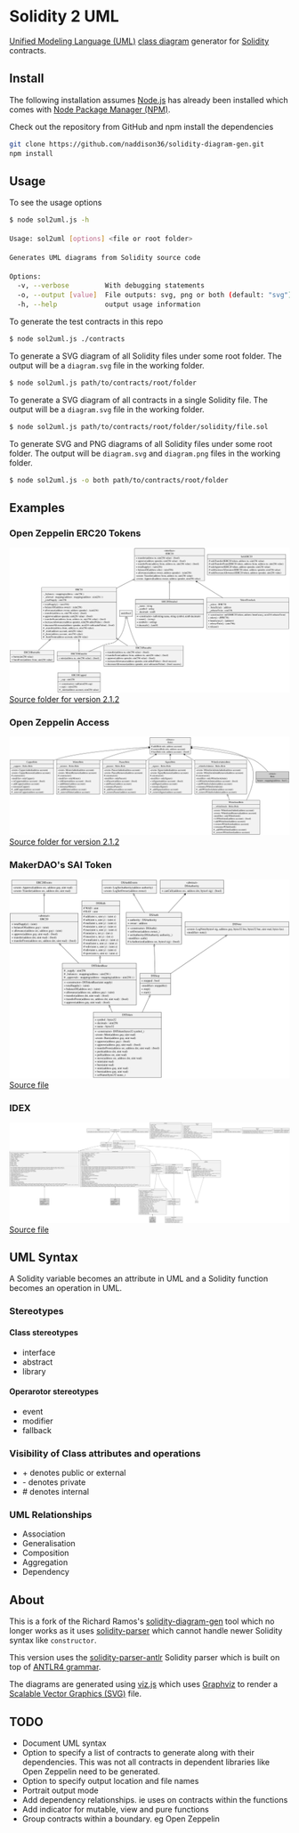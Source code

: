 # Solidity 2 UML
[Unified Modeling Language (UML)](https://en.wikipedia.org/wiki/Unified_Modeling_Language) [class diagram](https://en.wikipedia.org/wiki/Class_diagram) generator for [Solidity](https://solidity.readthedocs.io/) contracts.

## Install

The following installation assumes [Node.js](https://nodejs.org/en/download/) has already been installed which comes with [Node Package Manager (NPM)](https://www.npmjs.com/).

Check out the repository from GitHub and npm install the dependencies
```Bash
git clone https://github.com/naddison36/solidity-diagram-gen.git
npm install
```

## Usage

To see the usage options
```Bash
$ node sol2uml.js -h

Usage: sol2uml [options] <file or root folder>

Generates UML diagrams from Solidity source code

Options:
  -v, --verbose         With debugging statements
  -o, --output [value]  File outputs: svg, png or both (default: "svg")
  -h, --help            output usage information

```

To generate the test contracts in this repo
```Bash
$ node sol2uml.js ./contracts
```

To generate a SVG diagram of all Solidity files under some root folder. The output will be a `diagram.svg` file in the working folder.
```Bash
$ node sol2uml.js path/to/contracts/root/folder
```

To generate a SVG diagram of all contracts in a single Solidity file. The output will be a `diagram.svg` file in the working folder.
```Bash
$ node sol2uml.js path/to/contracts/root/folder/solidity/file.sol
```

To generate SVG and PNG diagrams of all Solidity files under some root folder.  The output will be `diagram.svg` and `diagram.png` files in the working folder.
```Bash
$ node sol2uml.js -o both path/to/contracts/root/folder
```

## Examples

### Open Zeppelin ERC20 Tokens
![Open Zeppelin ERC20](./examples/OpenZeppelinERC20.svg)
[Source folder for version 2.1.2](https://github.com/OpenZeppelin/openzeppelin-solidity/tree/v2.1.2/contracts/token/ERC20)

### Open Zeppelin Access
![Open Zeppelin ERC20](./examples/OpenZeppelinAccess.svg)
[Source folder for version 2.1.2](https://github.com/OpenZeppelin/openzeppelin-solidity/tree/v2.1.2/contracts/access)

### MakerDAO's SAI Token
![dappsys DSToken](./examples/dappsysDSToken.svg)
[Source file](https://github.com/bokkypoobah/MakerDAOSaiContractAudit/blob/master/audit/deployed-contracts/DSTokenSai-0x89d24A6b4CcB1B6fAA2625fE562bDD9a23260359.sol)

### IDEX
![IDEX](./examples/IDEX.svg)
[Source file](https://github.com/AuroraDAO/idex)

## UML Syntax

A Solidity variable becomes an attribute in UML and a Solidity function becomes an operation in UML.

### Stereotypes

#### Class stereotypes
* interface
* abstract
* library

#### Operarotor stereotypes

* event
* modifier
* fallback

### Visibility of Class attributes and operations
* \+ denotes public or external
* \- denotes private
* \# denotes internal

### UML Relationships
* Association
* Generalisation
* Composition
* Aggregation
* Dependency

## About

This is a fork of the Richard Ramos's [solidity-diagram-gen](https://github.com/richard-ramos/solidity-diagram-gen) tool which no longer works as it uses [solidity-parser](https://www.npmjs.com/package/solidity-parser/v/0.4.0) which cannot handle newer Solidity syntax like `constructor`.

This version uses the [solidity-parser-antlr](https://github.com/federicobond/solidity-parser-antlr) Solidity parser which is built on top of [ANTLR4 grammar](https://github.com/solidityj/solidity-antlr4).

The diagrams are generated using [viz.js](https://github.com/mdaines/viz.js/) which uses [Graphviz](http://www.graphviz.org/) to render a [Scalable Vector Graphics (SVG)](https://en.wikipedia.org/wiki/Scalable_Vector_Graphics) file.

## TODO

* Document UML syntax
* Option to specify a list of contracts to generate along with their dependencies. This was not all contracts in dependent libraries like Open Zeppelin need to be generated.
* Option to specify output location and file names
* Portrait output mode
* Add dependency relationships. ie uses on contracts within the functions
* Add indicator for mutable, view and pure functions
* Group contracts within a boundary. eg Open Zeppelin

